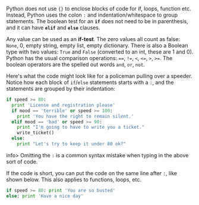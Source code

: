 Python does not use `{}` to enclose blocks of code for if, loops, function etc. Instead, Python uses the colon `:` and indentation/whitespace to group statements. The boolean test for an **`if`** does not need to be in parenthesis, and it can have **`elif`** and **`else`** clauses.

Any value can be used as an **if-test**. The zero values all count as false: `None`, 0, empty string, empty list, empty dictionary. There is also a Boolean type with two values: `True` and `False` (converted to an int, these are 1 and 0). Python has the usual comparison operations: `==`, `!=`, `<`, `<=`, `>`, `>=`. The boolean operators are the spelled out words `and`, `or`, `not`. 

Here's what the code might look like for a policeman pulling over a speeder. Notice how each block of `if`/`else` statements starts with a `:`, and the statements are grouped by their indentation:
    
```python    
if speed >= 80:
  print 'License and registration please'
  if mood == 'terrible' or speed >= 100:
    print 'You have the right to remain silent.'
  elif mood == 'bad' or speed >= 90:
    print "I'm going to have to write you a ticket."
    write_ticket()
  else:
    print "Let's try to keep it under 80 ok?"
```

info> Omitting the `:` is a common syntax mistake when typing in the above sort of code. 

If the code is short, you can put the code on the same line after `:`, like shown below. This also applies to functions, loops, etc.
    
```python    
if speed >= 80: print 'You are so busted'
else: print 'Have a nice day'
```
